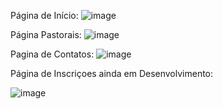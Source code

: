 Página de Início:
![image](https://user-images.githubusercontent.com/80134011/232579192-d30580ef-6ed4-4e1f-ba3a-f767ad68188a.png)

Página Pastorais:
![image](https://user-images.githubusercontent.com/80134011/232579286-2cdc964a-010f-4201-8857-9a6df02943ae.png)

Pagina de Contatos:
![image](https://user-images.githubusercontent.com/80134011/232579484-bb9db69d-3440-4c20-a449-d32b059ae253.png)

Página de Inscriçoes ainda em Desenvolvimento:

![image](https://user-images.githubusercontent.com/80134011/232579694-50d9a126-5cdd-44f7-832c-e9b0631d06c1.png)
